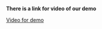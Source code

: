 **There is a link for video of our demo**

[Video for demo](https://drive.google.com/file/d/14EpRXUzhxVh5byu_-xDLFqzwP1azPLyU/view?usp=sharing)
